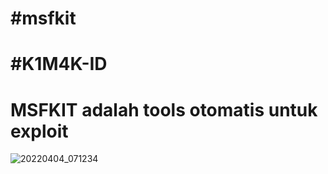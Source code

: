 <h1>#msfkit</h1>
<h1>#K1M4K-ID</h1>

<h1>MSFKIT adalah tools otomatis untuk exploit</h1>

![20220404_071234](https://user-images.githubusercontent.com/46388169/161455347-4d120f02-c18a-4b5f-96aa-cf369512dbce.jpg)

